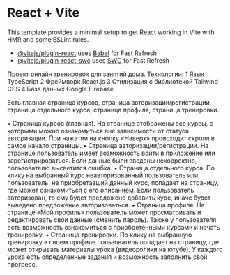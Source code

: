 # React + Vite

This template provides a minimal setup to get React working in Vite with HMR and some ESLint rules.

- [@vitejs/plugin-react](https://github.com/vitejs/vite-plugin-react/blob/main/packages/plugin-react/README.md) uses [Babel](https://babeljs.io/) for Fast Refresh
- [@vitejs/plugin-react-swc](https://github.com/vitejs/vite-plugin-react-swc) uses [SWC](https://swc.rs/) for Fast Refresh

Проект онлайн тренировок для занятий дома.
Технологии:
 1 Язык TypeScript
 2 Фреймворк React.js
 3 Стилизация с библиотекой Tailwind CSS
 4 База данных Google Firebase

Есть главная страница курсов, страница авторизации/регистрации, страница отдельного курса, страница профиля, страница тренировки.

 • Страница курсов (главная). На странице отображены все курсы, с которыми можно ознакомиться вне зависимости от статуса авторизации. При нажатии на кнопку «Наверх» происходит скролл в самое начало страницы.
 • Страница авторизации/регистрации. На странице пользователь имеет возможность войти в приложение или зарегистрироваться. Если данные были введены некорректно, пользователю высветится ошибка.
 • Страница отдельного курса. По клику на выбранный курс неавторизованный пользователь или пользователь, не приобретавший данный курс, попадает на страницу, где может ознакомиться с его описанием. Если пользователь авторизован, то ему будет предложено добавить курс, иначе будет выведено предложение авторизоваться.
 • Страница профиля. На странице «Мой профиль» пользователь может просматривать и редактировать свои данные (сменить пароль). Также у пользователя есть возможность ознакомиться с приобретенными курсами и начать тренировку.
 • Страница тренировки. По клику на выбранную тренировку в своем профиле пользователь попадает на страницу, где может открывать материалы урока (видеоролики на ютубе). У каждого урока есть определенные задания и возможность заполнить свой прогресс.